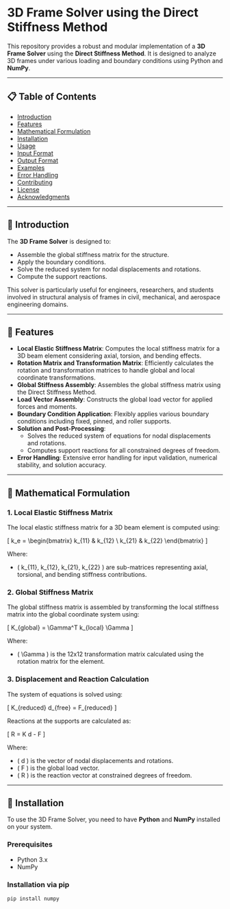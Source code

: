 # 3D Frame Solver using the Direct Stiffness Method

This repository provides a robust and modular implementation of a **3D Frame Solver** using the **Direct Stiffness Method**. It is designed to analyze 3D frames under various loading and boundary conditions using Python and **NumPy**.

---

## 📋 Table of Contents

- [Introduction](#introduction)
- [Features](#features)
- [Mathematical Formulation](#mathematical-formulation)
- [Installation](#installation)
- [Usage](#usage)
- [Input Format](#input-format)
- [Output Format](#output-format)
- [Examples](#examples)
- [Error Handling](#error-handling)
- [Contributing](#contributing)
- [License](#license)
- [Acknowledgments](#acknowledgments)

---

## 📘 Introduction

The **3D Frame Solver** is designed to:
- Assemble the global stiffness matrix for the structure.
- Apply the boundary conditions.
- Solve the reduced system for nodal displacements and rotations.
- Compute the support reactions.

This solver is particularly useful for engineers, researchers, and students involved in structural analysis of frames in civil, mechanical, and aerospace engineering domains.

---

## 🚀 Features

- **Local Elastic Stiffness Matrix**: Computes the local stiffness matrix for a 3D beam element considering axial, torsion, and bending effects.
- **Rotation Matrix and Transformation Matrix**: Efficiently calculates the rotation and transformation matrices to handle global and local coordinate transformations.
- **Global Stiffness Assembly**: Assembles the global stiffness matrix using the Direct Stiffness Method.
- **Load Vector Assembly**: Constructs the global load vector for applied forces and moments.
- **Boundary Condition Application**: Flexibly applies various boundary conditions including fixed, pinned, and roller supports.
- **Solution and Post-Processing**:
  - Solves the reduced system of equations for nodal displacements and rotations.
  - Computes support reactions for all constrained degrees of freedom.
- **Error Handling**: Extensive error handling for input validation, numerical stability, and solution accuracy.

---

## 🧠 Mathematical Formulation

### 1. Local Elastic Stiffness Matrix
The local elastic stiffness matrix for a 3D beam element is computed using:

\[
k_e = 
\begin{bmatrix}
k_{11} & k_{12} \\
k_{21} & k_{22}
\end{bmatrix}
\]

Where:
- \( k_{11}, k_{12}, k_{21}, k_{22} \) are sub-matrices representing axial, torsional, and bending stiffness contributions.

### 2. Global Stiffness Matrix
The global stiffness matrix is assembled by transforming the local stiffness matrix into the global coordinate system using:

\[
K_{global} = \Gamma^T k_{local} \Gamma
\]

Where:
- \( \Gamma \) is the 12x12 transformation matrix calculated using the rotation matrix for the element.

### 3. Displacement and Reaction Calculation
The system of equations is solved using:

\[
K_{reduced} d_{free} = F_{reduced}
\]

Reactions at the supports are calculated as:

\[
R = K d - F
\]

Where:
- \( d \) is the vector of nodal displacements and rotations.
- \( F \) is the global load vector.
- \( R \) is the reaction vector at constrained degrees of freedom.

---

## 🔧 Installation

To use the 3D Frame Solver, you need to have **Python** and **NumPy** installed on your system.

### Prerequisites
- Python 3.x
- NumPy

### Installation via pip

```bash
pip install numpy
